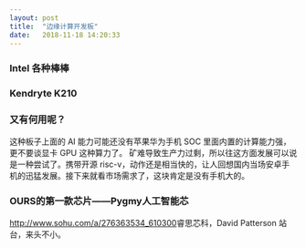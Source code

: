 ```yaml
---
layout: post
title:  "边缘计算开发板"
date:   2018-11-18 14:20:33
---
```

### Intel 各种棒棒

### Kendryte K210

### 又有何用呢？
这种板子上面的 AI 能力可能还没有苹果华为手机 SOC 里面内置的计算能力强，更不要谈显卡 GPU 这种算力了。
矿难导致生产力过剩，所以往这方面发展可以说是一种尝试了。携带开源 risc-v，动作还是相当快的，让人回想国内当场安卓手机的迅猛发展。接下来就看市场需求了，这块肯定是没有手机大的。

### OURS的第一款芯片——Pygmy人工智能芯
<http://www.sohu.com/a/276363534_610300>睿思芯科，David Patterson 站台，来头不小。